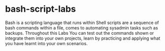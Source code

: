 # bash-script-labs
Bash is a scripting language that runs within Shell scripts are a sequence of bash commands within a file, comes to automating sysadmin tasks such as backups. Throughout this Labs You can test out the commands shown or integrate them into your own projects, learn by practicing and applying what you have learnt into your own scenarios.
